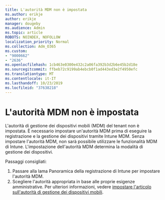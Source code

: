 ```yaml
---
title: L'autorità MDM non è impostata
ms.author: erikje
author: erikje
manager: dougeby
ms.audience: Admin
ms.topic: article
ROBOTS: NOINDEX, NOFOLLOW
localization_priority: Normal
ms.collection: Adm_O365
ms.custom:
- "9000662"
- "2636"
ms.openlocfilehash: 1cb463e0300e432c2a06fa392b3d2b6e45b2d18e
ms.sourcegitcommit: ffbeb72c9199ab4ebcb0f1ad443ed3e2f4950efc
ms.translationtype: MT
ms.contentlocale: it-IT
ms.lasthandoff: 10/23/2019
ms.locfileid: "37638218"
---
```

# <a name="your-mdm-authority-is-not-set"></a>L'autorità MDM non è impostata

L'autorità di gestione dei dispositivi mobili (MDM) del tenant non è impostata. È necessario impostare un'autorità MDM prima di eseguire la registrazione e la gestione dei dispositivi tramite Intune MDM. Senza impostare l'autorità MDM, non sarà possibile utilizzare le funzionalità MDM di Intune. L'impostazione dell'autorità MDM determina la modalità di gestione dei dispositivi.

Passaggi consigliati:
1. Passare alla lama Panoramica della registrazione di Intune per impostare l'autorità MDM.
2. Scegliere l'autorità appropriata in base alle proprie esigenze amministrative. Per ulteriori informazioni, vedere [impostare l'articolo sull'autorità di gestione dei dispositivi mobili](https://docs.microsoft.com/intune/mdm-authority-set).